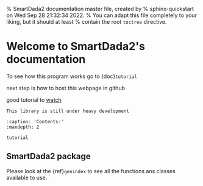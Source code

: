 % SmartDada2 documentation master file, created by
% sphinx-quickstart on Wed Sep 28 21:32:34 2022.
% You can adapt this file completely to your liking, but it should at least
% contain the root `toctree` directive.

# Welcome to SmartDada2's documentation

To see how this program works go to {doc}`tutorial`

next step is how to host this webpage in github

good tutorial to [watch](https://www.youtube.com/watch?v=qRSb299awB0)

```{warning}
This library is still under heavy development
```

```{toctree}
:caption: 'Contents:'
:maxdepth: 2

tutorial
```

## SmartDada2 package

Please look at the {ref}`genindex` to see all the functions ans classes available to use.
`
